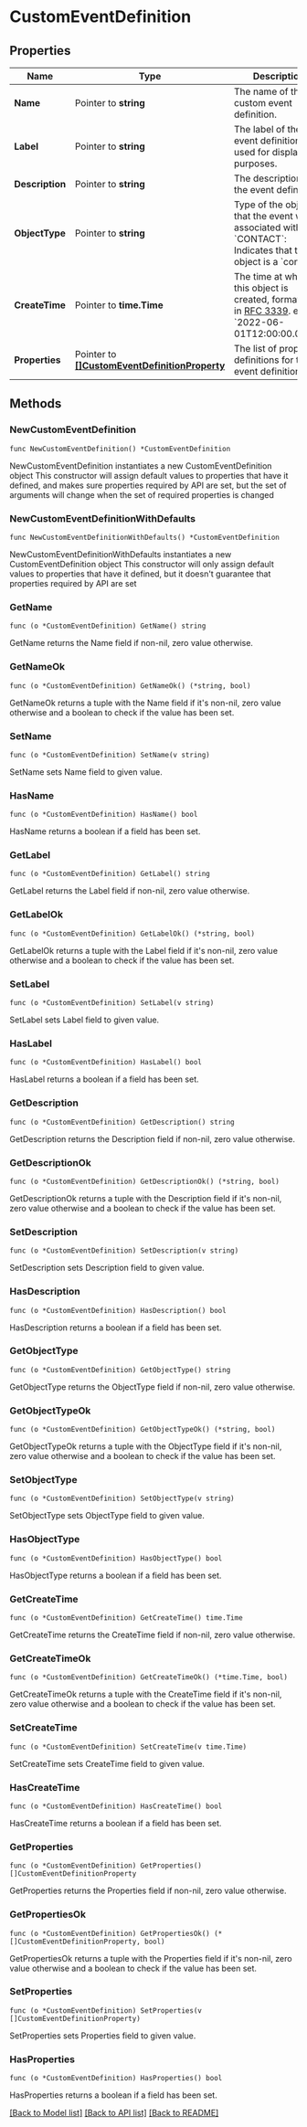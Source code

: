 # CustomEventDefinition

## Properties

Name | Type | Description | Notes
------------ | ------------- | ------------- | -------------
**Name** | Pointer to **string** | The name of the custom event definition. | [optional] 
**Label** | Pointer to **string** | The label of the event definition, used for display purposes. | [optional] 
**Description** | Pointer to **string** | The description of the event definition. | [optional] 
**ObjectType** | Pointer to **string** | Type of the object that the event will be associated with. - &#x60;CONTACT&#x60;: Indicates that the object is a &#x60;contact&#x60;. | [optional] 
**CreateTime** | Pointer to **time.Time** | The time at which this object is created, formatted in [RFC 3339](https://datatracker.ietf.org/doc/html/rfc3339). e.g., &#x60;2022-06-01T12:00:00.000Z&#x60;. | [optional] 
**Properties** | Pointer to [**[]CustomEventDefinitionProperty**](CustomEventDefinitionProperty.md) | The list of property definitions for the event definition. | [optional] 

## Methods

### NewCustomEventDefinition

`func NewCustomEventDefinition() *CustomEventDefinition`

NewCustomEventDefinition instantiates a new CustomEventDefinition object
This constructor will assign default values to properties that have it defined,
and makes sure properties required by API are set, but the set of arguments
will change when the set of required properties is changed

### NewCustomEventDefinitionWithDefaults

`func NewCustomEventDefinitionWithDefaults() *CustomEventDefinition`

NewCustomEventDefinitionWithDefaults instantiates a new CustomEventDefinition object
This constructor will only assign default values to properties that have it defined,
but it doesn't guarantee that properties required by API are set

### GetName

`func (o *CustomEventDefinition) GetName() string`

GetName returns the Name field if non-nil, zero value otherwise.

### GetNameOk

`func (o *CustomEventDefinition) GetNameOk() (*string, bool)`

GetNameOk returns a tuple with the Name field if it's non-nil, zero value otherwise
and a boolean to check if the value has been set.

### SetName

`func (o *CustomEventDefinition) SetName(v string)`

SetName sets Name field to given value.

### HasName

`func (o *CustomEventDefinition) HasName() bool`

HasName returns a boolean if a field has been set.

### GetLabel

`func (o *CustomEventDefinition) GetLabel() string`

GetLabel returns the Label field if non-nil, zero value otherwise.

### GetLabelOk

`func (o *CustomEventDefinition) GetLabelOk() (*string, bool)`

GetLabelOk returns a tuple with the Label field if it's non-nil, zero value otherwise
and a boolean to check if the value has been set.

### SetLabel

`func (o *CustomEventDefinition) SetLabel(v string)`

SetLabel sets Label field to given value.

### HasLabel

`func (o *CustomEventDefinition) HasLabel() bool`

HasLabel returns a boolean if a field has been set.

### GetDescription

`func (o *CustomEventDefinition) GetDescription() string`

GetDescription returns the Description field if non-nil, zero value otherwise.

### GetDescriptionOk

`func (o *CustomEventDefinition) GetDescriptionOk() (*string, bool)`

GetDescriptionOk returns a tuple with the Description field if it's non-nil, zero value otherwise
and a boolean to check if the value has been set.

### SetDescription

`func (o *CustomEventDefinition) SetDescription(v string)`

SetDescription sets Description field to given value.

### HasDescription

`func (o *CustomEventDefinition) HasDescription() bool`

HasDescription returns a boolean if a field has been set.

### GetObjectType

`func (o *CustomEventDefinition) GetObjectType() string`

GetObjectType returns the ObjectType field if non-nil, zero value otherwise.

### GetObjectTypeOk

`func (o *CustomEventDefinition) GetObjectTypeOk() (*string, bool)`

GetObjectTypeOk returns a tuple with the ObjectType field if it's non-nil, zero value otherwise
and a boolean to check if the value has been set.

### SetObjectType

`func (o *CustomEventDefinition) SetObjectType(v string)`

SetObjectType sets ObjectType field to given value.

### HasObjectType

`func (o *CustomEventDefinition) HasObjectType() bool`

HasObjectType returns a boolean if a field has been set.

### GetCreateTime

`func (o *CustomEventDefinition) GetCreateTime() time.Time`

GetCreateTime returns the CreateTime field if non-nil, zero value otherwise.

### GetCreateTimeOk

`func (o *CustomEventDefinition) GetCreateTimeOk() (*time.Time, bool)`

GetCreateTimeOk returns a tuple with the CreateTime field if it's non-nil, zero value otherwise
and a boolean to check if the value has been set.

### SetCreateTime

`func (o *CustomEventDefinition) SetCreateTime(v time.Time)`

SetCreateTime sets CreateTime field to given value.

### HasCreateTime

`func (o *CustomEventDefinition) HasCreateTime() bool`

HasCreateTime returns a boolean if a field has been set.

### GetProperties

`func (o *CustomEventDefinition) GetProperties() []CustomEventDefinitionProperty`

GetProperties returns the Properties field if non-nil, zero value otherwise.

### GetPropertiesOk

`func (o *CustomEventDefinition) GetPropertiesOk() (*[]CustomEventDefinitionProperty, bool)`

GetPropertiesOk returns a tuple with the Properties field if it's non-nil, zero value otherwise
and a boolean to check if the value has been set.

### SetProperties

`func (o *CustomEventDefinition) SetProperties(v []CustomEventDefinitionProperty)`

SetProperties sets Properties field to given value.

### HasProperties

`func (o *CustomEventDefinition) HasProperties() bool`

HasProperties returns a boolean if a field has been set.


[[Back to Model list]](../README.md#documentation-for-models) [[Back to API list]](../README.md#documentation-for-api-endpoints) [[Back to README]](../README.md)


